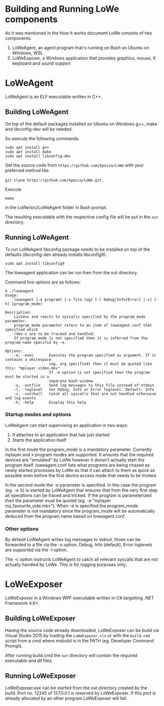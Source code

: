 # Building and Running LoWe components

As it was mentioned in the How It works document LoWe consists of two components:

1. LoWeAgent, an agent program that's running on Bash on Ubuntu on Windows, WSL
2. LoWeExposer, a Windows application that provides graphics, mouse, X keyboard and sound support

# LoWeAgent

LoWeAgent is an ELF executable written in  C++.

## Building LoWeAgent

On top of the default packages installed on Ubuntu on Windows g++, make and libconfig-dev will be needed.

So execute the following commands:

```
sudo apt install g++
sudo apt install make
sudo apt install libconfig-dev
```

Get the source code from ```https://github.com/kpocza/LoWe``` with your preferred method like 

```git clone https://github.com/kpocza/LoWe.git``` .

Execute

```
make
```

in the LoWe/src/LoWeAgent folder in  Bash prompt.

The resulting executable with the respective config file will be put in the ```out``` directory.

## Running LoWeAgent

To run LoWeAgent libconfig package needs to be installed on top of the defaults (libconfig-dev already installs libconfig9).

```sudo apt install libconfig9```

The loweagent application can be run then from the out directory.

Command line options are as follows:

```
$ ./loweagent
Usage:
    loweagent [-e program] [-o file.log] [-l Debug|Info|Error] [-c] [-h] [program_mode]

Description:
    Listens and reacts to syscalls specified by the program_mode parameter.
    program_mode parameter refers to an item of loweagent.conf that specified which
    /dev-s are to be tracked and handled.
    If program_mode is not specified then it is inferred from the program name specifid by -e.

Options:
    -e, -exec       Executes the program specified as argument. If it contains a whitespace
                    (eg. arg specified) then it must be quoted like this: "mplayer video.mkv"
                    If -e option is not specified then the program must be started in a
                    separate bash window
    -o, -outfile    Send log messages to this file instead of stdout
    -l, -loglevel   Set Debug, Info or Error loglevel. Default: Info
    -c, -catchall   Catch all syscalls that are not handled otherwise and log events
    -h, -help       Display this help
```

### Startup modes and options

LoWeAgent can start supervising an application in two ways:

1. It attaches to an application that has just started
2. Starts the application itself

In the first mode the program_mode is a mandatory parameter. Currently mplayer and x program modes are supported. It ensures that the required devices are "emulated" by LoWe however it doesn't actually start the program itself. loweagent.conf lists what programs are being chased as newly started processes by LoWe so that it can attach to them as quick as possible even before the first device access made that needs to be tricked.

In the second mode the -e parameter is specified. In this case the program (eg. -e X) is started by LoWeAgent that ensures that from the very first step all operations can be traced and tricked. If the program is parameterized then the parameter must be quoted (eg. -e "mplayer my_favourite_vide.mkv"). When -e is specified the program_mode parameter is not mandatory since the program_mode will be automatically deduced from the program name based on loweagent.conf.

### Other options

By default LoWeAgent writes log messages to stdout, those can be forwarded to a file via the -o option. Debug, Info (default), Error loglevels are supported via the -l option. 

The -c option instructs LoWeAgent to catch all relevant syscalls that are not actually handled by LoWe. This is for logging purposes only.

# LoWeExposer

LoWeExposer in a Windows WPF executable written in C# targetting .NET Framework 4.6+.

## Building LoWeExposer

Having the source code already downloaded, LoWeExposer can be build via Visual Studio 2015 by loading the ```LoWeExposer.sln``` or with the ```build.cmd``` script from a cmd where msbuild is in the PATH (eg. Developer Command Prompt).

After running build.cmd the ```out``` directory will contain the required executable and dll files.

## Running LoWeExposer

LoWeExposer.exe can be started from the out directory created by the build. Port no. 12345 of 127.0.0.1 is reserved by LoWeExposer. If this port is already allocated by an other program LoWeExposer will fail.

